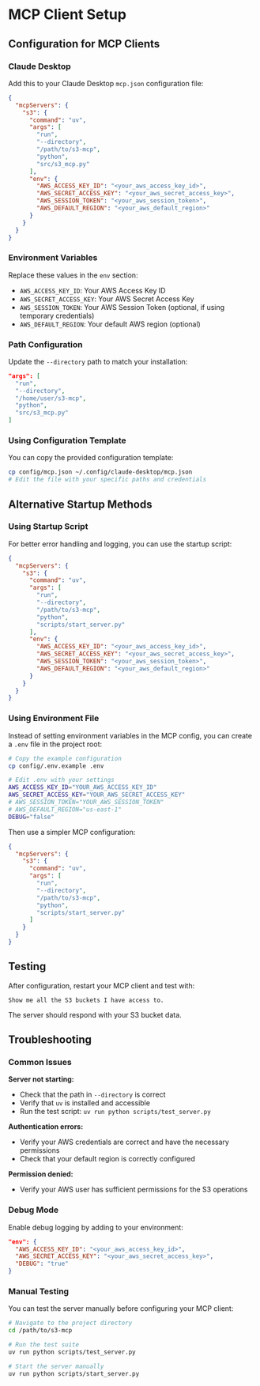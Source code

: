# MCP Client Setup

## Configuration for MCP Clients

### Claude Desktop

Add this to your Claude Desktop `mcp.json` configuration file:

```json
{
  "mcpServers": {
    "s3": {
      "command": "uv",
      "args": [
        "run",
        "--directory",
        "/path/to/s3-mcp",
        "python",
        "src/s3_mcp.py"
      ],
      "env": {
        "AWS_ACCESS_KEY_ID": "<your_aws_access_key_id>",
        "AWS_SECRET_ACCESS_KEY": "<your_aws_secret_access_key>",
        "AWS_SESSION_TOKEN": "<your_aws_session_token>",
        "AWS_DEFAULT_REGION": "<your_aws_default_region>"
      }
    }
  }
}
```

### Environment Variables

Replace these values in the `env` section:

- `AWS_ACCESS_KEY_ID`: Your AWS Access Key ID
- `AWS_SECRET_ACCESS_KEY`: Your AWS Secret Access Key
- `AWS_SESSION_TOKEN`: Your AWS Session Token (optional, if using temporary credentials)
- `AWS_DEFAULT_REGION`: Your default AWS region (optional)

### Path Configuration

Update the `--directory` path to match your installation:

```json
"args": [
  "run",
  "--directory",
  "/home/user/s3-mcp",
  "python",
  "src/s3_mcp.py"
]
```

### Using Configuration Template

You can copy the provided configuration template:

```bash
cp config/mcp.json ~/.config/claude-desktop/mcp.json
# Edit the file with your specific paths and credentials
```

## Alternative Startup Methods

### Using Startup Script

For better error handling and logging, you can use the startup script:

```json
{
  "mcpServers": {
    "s3": {
      "command": "uv",
      "args": [
        "run",
        "--directory",
        "/path/to/s3-mcp",
        "python",
        "scripts/start_server.py"
      ],
      "env": {
        "AWS_ACCESS_KEY_ID": "<your_aws_access_key_id>",
        "AWS_SECRET_ACCESS_KEY": "<your_aws_secret_access_key>",
        "AWS_SESSION_TOKEN": "<your_aws_session_token>",
        "AWS_DEFAULT_REGION": "<your_aws_default_region>"
      }
    }
  }
}
```

### Using Environment File

Instead of setting environment variables in the MCP config, you can create a `.env` file in the project root:

```bash
# Copy the example configuration
cp config/.env.example .env

# Edit .env with your settings
AWS_ACCESS_KEY_ID="YOUR_AWS_ACCESS_KEY_ID"
AWS_SECRET_ACCESS_KEY="YOUR_AWS_SECRET_ACCESS_KEY"
# AWS_SESSION_TOKEN="YOUR_AWS_SESSION_TOKEN"
# AWS_DEFAULT_REGION="us-east-1"
DEBUG="false"
```

Then use a simpler MCP configuration:

```json
{
  "mcpServers": {
    "s3": {
      "command": "uv",
      "args": [
        "run",
        "--directory",
        "/path/to/s3-mcp",
        "python",
        "scripts/start_server.py"
      ]
    }
  }
}
```

## Testing

After configuration, restart your MCP client and test with:

`Show me all the S3 buckets I have access to.`

The server should respond with your S3 bucket data.

## Troubleshooting

### Common Issues

**Server not starting:**
- Check that the path in `--directory` is correct
- Verify that `uv` is installed and accessible
- Run the test script: `uv run python scripts/test_server.py`

**Authentication errors:**
- Verify your AWS credentials are correct and have the necessary permissions
- Check that your default region is correctly configured

**Permission denied:**
- Verify your AWS user has sufficient permissions for the S3 operations

### Debug Mode

Enable debug logging by adding to your environment:

```json
"env": {
  "AWS_ACCESS_KEY_ID": "<your_aws_access_key_id>",
  "AWS_SECRET_ACCESS_KEY": "<your_aws_secret_access_key>",
  "DEBUG": "true"
}
```

### Manual Testing

You can test the server manually before configuring your MCP client:

```bash
# Navigate to the project directory
cd /path/to/s3-mcp

# Run the test suite
uv run python scripts/test_server.py

# Start the server manually
uv run python scripts/start_server.py
```
